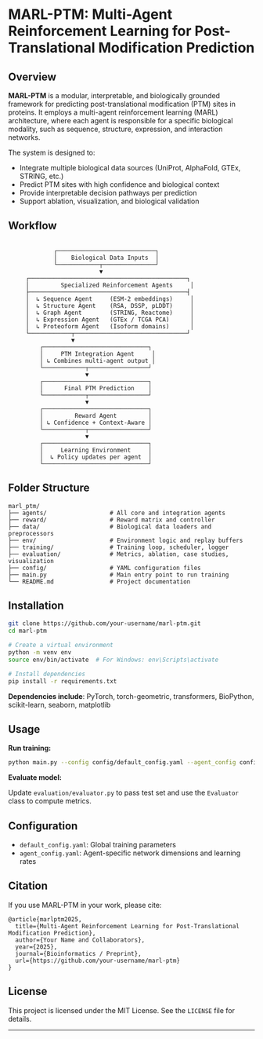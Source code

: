 
# MARL-PTM: Multi-Agent Reinforcement Learning for Post-Translational Modification Prediction

## Overview

**MARL-PTM** is a modular, interpretable, and biologically grounded framework for predicting post-translational modification (PTM) sites in proteins. It employs a multi-agent reinforcement learning (MARL) architecture, where each agent is responsible for a specific biological modality, such as sequence, structure, expression, and interaction networks.

The system is designed to:
- Integrate multiple biological data sources (UniProt, AlphaFold, GTEx, STRING, etc.)
- Predict PTM sites with high confidence and biological context
- Provide interpretable decision pathways per prediction
- Support ablation, visualization, and biological validation

## Workflow


```

             ┌────────────────────────────┐
             │    Biological Data Inputs  │
             └────────────┬───────────────┘
                          ▼
     ┌─────────────────────────────────────────────┐
     │         Specialized Reinforcement Agents     │
     ├─────────────────────────────────────────────┤
     │  ↳ Sequence Agent     (ESM-2 embeddings)     │
     │  ↳ Structure Agent    (RSA, DSSP, pLDDT)     │
     │  ↳ Graph Agent        (STRING, Reactome)     │
     │  ↳ Expression Agent   (GTEx / TCGA PCA)      │
     │  ↳ Proteoform Agent   (Isoform domains)      │
     └────────────┬────────────────────────────────┘
                  ▼
         ┌──────────────────────────────┐
         │     PTM Integration Agent     │
         │ ↳ Combines multi-agent output │
         └────────────┬─────────────────┘
                      ▼
         ┌──────────────────────────────┐
         │      Final PTM Prediction    │
         └────────────┬─────────────────┘
                      ▼
         ┌──────────────────────────────┐
         │         Reward Agent         │
         │ ↳ Confidence + Context-Aware │
         └────────────┬─────────────────┘
                      ▼
         ┌──────────────────────────────┐
         │     Learning Environment     │
         │  ↳ Policy updates per agent  │
         └──────────────────────────────┘

```


## Folder Structure

```
marl_ptm/
├── agents/                  # All core and integration agents
├── reward/                  # Reward matrix and controller
├── data/                    # Biological data loaders and preprocessors
├── env/                     # Environment logic and replay buffers
├── training/                # Training loop, scheduler, logger
├── evaluation/              # Metrics, ablation, case studies, visualization
├── config/                  # YAML configuration files
├── main.py                  # Main entry point to run training
└── README.md                # Project documentation
```

## Installation

```bash
git clone https://github.com/your-username/marl-ptm.git
cd marl-ptm

# Create a virtual environment
python -m venv env
source env/bin/activate  # For Windows: env\Scripts\activate

# Install dependencies
pip install -r requirements.txt
```

**Dependencies include**: PyTorch, torch-geometric, transformers, BioPython, scikit-learn, seaborn, matplotlib

## Usage

**Run training:**

```bash
python main.py --config config/default_config.yaml --agent_config config/agent_config.yaml
```

**Evaluate model:**

Update `evaluation/evaluator.py` to pass test set and use the `Evaluator` class to compute metrics.

## Configuration

* `default_config.yaml`: Global training parameters
* `agent_config.yaml`: Agent-specific network dimensions and learning rates

## Citation

If you use MARL-PTM in your work, please cite:

```
@article{marlptm2025,
  title={Multi-Agent Reinforcement Learning for Post-Translational Modification Prediction},
  author={Your Name and Collaborators},
  year={2025},
  journal={Bioinformatics / Preprint},
  url={https://github.com/your-username/marl-ptm}
}
```

## License

This project is licensed under the MIT License. See the `LICENSE` file for details.

----
